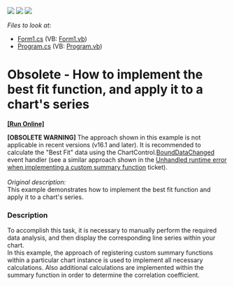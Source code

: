 <!-- default badges list -->
![](https://img.shields.io/endpoint?url=https://codecentral.devexpress.com/api/v1/VersionRange/134061543/13.1.2%2B)
[![](https://img.shields.io/badge/Open_in_DevExpress_Support_Center-FF7200?style=flat-square&logo=DevExpress&logoColor=white)](https://supportcenter.devexpress.com/ticket/details/E1300)
[![](https://img.shields.io/badge/📖_How_to_use_DevExpress_Examples-e9f6fc?style=flat-square)](https://docs.devexpress.com/GeneralInformation/403183)
<!-- default badges end -->
<!-- default file list -->
*Files to look at*:

* [Form1.cs](./CS/LineOfBestFit/Form1.cs) (VB: [Form1.vb](./VB/LineOfBestFit/Form1.vb))
* [Program.cs](./CS/LineOfBestFit/Program.cs) (VB: [Program.vb](./VB/LineOfBestFit/Program.vb))
<!-- default file list end -->
# Obsolete - How to implement the best fit function, and apply it to a chart's series
<!-- run online -->
**[[Run Online]](https://codecentral.devexpress.com/e1300)**
<!-- run online end -->


<p><strong>[OBSOLETE WARNING] </strong>The approach shown in this example is not applicable in recent versions (v16.1 and later). It is recommended to calculate the "Best Fit" data using the ChartControl.<a href="https://documentation.devexpress.com/#WindowsForms/DevExpressXtraChartsChartControl_BoundDataChangedtopic">BoundDataChanged</a> event handler (see a similar approach shown in the <a href="https://www.devexpress.com/Support/Center/p/T485375">Unhandled runtime error when implementing a custom summary function</a> ticket).<br><br><em>Original description:</em><br>This example demonstrates how to implement the best fit function and apply it to a chart's series.</p>


<h3>Description</h3>

<p>To accomplish this task, it is necessary to manually perform the required data analysis, and then display the corresponding line series within your chart.<br />
In this example, the approach of registering custom summary functions within a particular chart instance is used to implement all necessary calculations. Also additional calculations are implemented within the summary function in order to determine the correlation coefficient.</p>

<br/>


